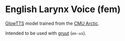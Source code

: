 # English Larynx Voice (fem)

[GlowTTS](https://github.com/rhasspy/glow-tts-train) model trained from the [CMU Arctic](http://www.festvox.org/cmu_arctic/).

Intended to be used with [gruut](https://github.com/rhasspy/gruut) (`en-us`).
